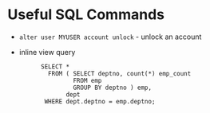 # Useful SQL Commands

* `alter user MYUSER account unlock` - unlock an account
* inline view query
		
			SELECT * 
			  FROM ( SELECT deptno, count(*) emp_count
			         FROM emp
			         GROUP BY deptno ) emp,
			       dept
			 WHERE dept.deptno = emp.deptno;
